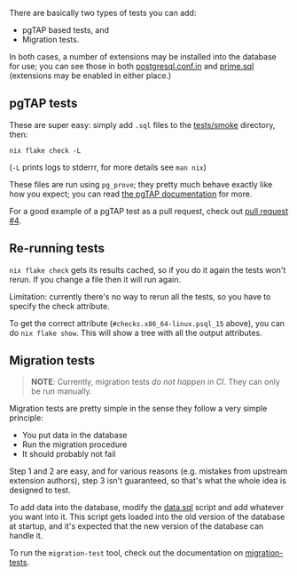 There are basically two types of tests you can add:

- pgTAP based tests, and
- Migration tests.

In both cases, a number of extensions may be installed into the database for
use; you can see those in both [postgresql.conf.in](../tests/postgresql.conf.in)
and [prime.sql](../tests/prime.sql) (extensions may be enabled in either place.)

## pgTAP tests

These are super easy: simply add `.sql` files to the
[tests/smoke](./../tests/smoke/) directory, then:

```
nix flake check -L
```

(`-L` prints logs to stderrr, for more details see `man nix`)

These files are run using `pg_prove`; they pretty much behave exactly like how
you expect; you can read
[the pgTAP documentation](https://pgtap.org/documentation.html) for more.

For a good example of a pgTAP test as a pull request, check out
[pull request #4](https://github.com/supabase/nix-postgres/pull/4/files).

## Re-running tests

`nix flake check` gets its results cached, so if you do it again the tests won't rerun. If you change a file then it will run again.

<!-- If you want to force rerun without modifying a file, you can do:

```
nix build .#checks.x86_64-linux.psql_15 --rebuild
nix build .#checks.x86_64-linux.psql_16 --rebuild
```
-->

Limitation: currently there's no way to rerun all the tests, so you have to specify the check attribute.

To get the correct attribute (`#checks.x86_64-linux.psql_15` above), you can do `nix flake show`. This will show a tree with all the output attributes.

## Migration tests

> **NOTE**: Currently, migration tests _do not happen in CI_. They can only be
> run manually.

Migration tests are pretty simple in the sense they follow a very simple
principle:

- You put data in the database
- Run the migration procedure
- It should probably not fail

Step 1 and 2 are easy, and for various reasons (e.g. mistakes from upstream
extension authors), step 3 isn't guaranteed, so that's what the whole idea is
designed to test.

To add data into the database, modify the
[data.sql](../nix/tests/migrations/data.sql) script and add whatever you want into
it. This script gets loaded into the old version of the database at startup, and
it's expected that the new version of the database can handle it.

To run the `migration-test` tool, check out the documentation on
[migration-tests](./migration-tests.md).
